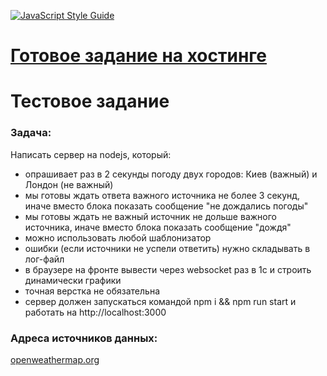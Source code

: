 [![JavaScript Style Guide](https://cdn.rawgit.com/standard/standard/master/badge.svg)](https://github.com/standard/standard)
# [Готовое задание на хостинге](https://weather-forecast-test-task.herokuapp.com)
# Тестовое задание
### Задача:
Написать сервер на nodejs, который:
- опрашивает раз в 2 секунды погоду  двух городов: Киев (важный) и Лондон (не важный)
- мы готовы ждать ответа важного источника не более 3 секунд, иначе вместо блока показать сообщение "не дождались погоды"
- мы готовы ждать не важный источник не дольше важного источника, иначе вместо блока показать сообщение "дождя"
- можно использовать любой шаблонизатор
- ошибки (если источники не успели ответить) нужно складывать в лог-файл
- в браузере на фронте вывести через websocket раз в 1с и строить динамически графики
- точная верстка не обязательна
- сервер должен запускаться командой npm i && npm run start и работать на http://localhost:3000
### Адреса источников данных:
[openweathermap.org](https://www.openweathermap.org/current)

